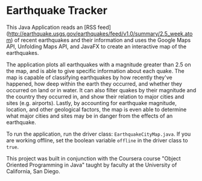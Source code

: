 # Earthquake Tracker

This Java Application reads an [RSS feed] (http://earthquake.usgs.gov/earthquakes/feed/v1.0/summary/2.5_week.atom) of recent earthquakes and their information and uses the Google Maps API, Unfolding Maps API, and JavaFX to create an interactive map of the earthquakes.

The application plots all earthquakes with a magnitude greater than 2.5 on the map, and is able to give specific information about each quake. The map is capable of classifying earthquakes by how recently they've happened, how deep within the earth they occurred, and whether they occurred on land or in water. It can also filter quakes by their magnitude and the country they occurred in, and show their relation to major cities and sites (e.g. airports). Lastly, by accounting for earthquake magnitude, location, and other geological factors, the map is even able to determine what major cities and sites may be in danger from the effects of an earthquake.

To run the application, run the driver class: `EarthquakeCityMap.java`. If you are working offline, set the boolean variable `offline` in the driver class to `true`.

This project was built in conjunction with the Coursera course "Object Oriented Programming in Java" taught by faculty at the University of California, San Diego.
